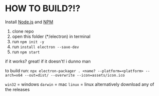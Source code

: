# HOW TO BUILD?!?

Install [Node.js](https://nodejs.org/en) and [NPM](https://github.com/nvm-sh/nvm)

1. clone repo
2. open this folder (*/electron) in terminal
3. run `npm init -y`
4. run `install electron --save-dev`
5. run `npm start`

if it works? great!
if it doesn't! i dunno man

to build run:
``npx electron-packager . <name? --platform=<platform> --arch=x64 --out=dist/ --overwrite --icon=assets/icon.ico``

`win32` = windows
`darwin` = mac
`linux` = linux
alternatively download any of the releases
